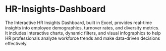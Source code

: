 # HR-Insights-Dashboard
The Interactive HR Insights Dashboard, built in Excel, provides real-time insights into employee demographics, turnover rates, and diversity metrics. It includes interactive charts, dynamic filters, and visual infographics to help HR professionals analyze workforce trends and make data-driven decisions effectively.
